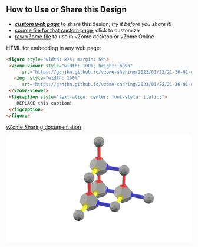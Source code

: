 
## How to Use or Share this Design

 - [***custom web page***][post] to share this design; *try it before you share it!*
 - [source file for that custom page][source]; click to customize
 - [raw vZome file][raw] to use in vZome desktop or vZome Online
 
 HTML for embedding in any web page:
 ```html
<figure style="width: 87%; margin: 5%">
  <vzome-viewer style="width: 100%; height: 60vh"
       src="https://grnjhn.github.io/vzome-sharing/2023/01/22/21-36-01-origin_test_scale/origin_test_scale.vZome" >
    <img  style="width: 100%"
       src="https://grnjhn.github.io/vzome-sharing/2023/01/22/21-36-01-origin_test_scale/origin_test_scale.png" >
  </vzome-viewer>
  <figcaption style="text-align: center; font-style: italic;">
     REPLACE this caption!
  </figcaption>
</figure>
 ```

[vZome Sharing documentation](https://vzome.github.io/vzome/sharing.html#how-it-works)

![Image](<origin_test_scale.png>)


[post]: <https://grnjhn.github.io/vzome-sharing/2023/01/22/origin_test_scale-21-36-01.html>
[source]: <https://github.com/grnjhn/vzome-sharing/edit/main/_posts/2023-01-22-origin_test_scale-21-36-01.md>
[raw]: <https://raw.githubusercontent.com/grnjhn/vzome-sharing/main/2023/01/22/21-36-01-origin_test_scale/origin_test_scale.vZome>